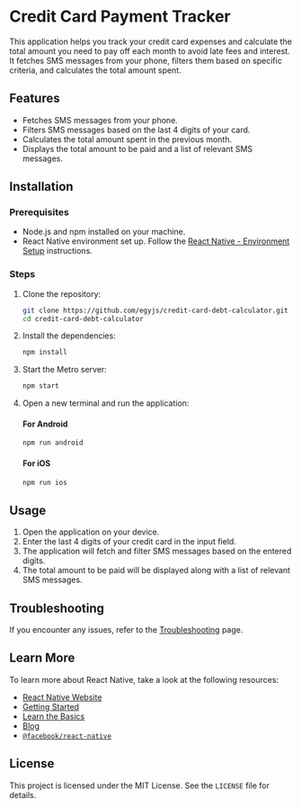 # Credit Card Payment Tracker

This application helps you track your credit card expenses and calculate the total amount you need to pay off each month to avoid late fees and interest. It fetches SMS messages from your phone, filters them based on specific criteria, and calculates the total amount spent.

## Features

- Fetches SMS messages from your phone.
- Filters SMS messages based on the last 4 digits of your card.
- Calculates the total amount spent in the previous month.
- Displays the total amount to be paid and a list of relevant SMS messages.

## Installation

### Prerequisites

- Node.js and npm installed on your machine.
- React Native environment set up. Follow the [React Native - Environment Setup](https://reactnative.dev/docs/environment-setup) instructions.

### Steps

1. Clone the repository:

    ```bash
    git clone https://github.com/egyjs/credit-card-debt-calculator.git 
    cd credit-card-debt-calculator
    ```

2. Install the dependencies:

    ```bash
    npm install
    ```

3. Start the Metro server:

    ```bash
    npm start
    ```

4. Open a new terminal and run the application:

   #### For Android

    ```bash
    npm run android
    ```

   #### For iOS

    ```bash
    npm run ios
    ```

## Usage

1. Open the application on your device.
2. Enter the last 4 digits of your credit card in the input field.
3. The application will fetch and filter SMS messages based on the entered digits.
4. The total amount to be paid will be displayed along with a list of relevant SMS messages.

## Troubleshooting

If you encounter any issues, refer to the [Troubleshooting](https://reactnative.dev/docs/troubleshooting) page.

## Learn More

To learn more about React Native, take a look at the following resources:

- [React Native Website](https://reactnative.dev)
- [Getting Started](https://reactnative.dev/docs/environment-setup)
- [Learn the Basics](https://reactnative.dev/docs/getting-started)
- [Blog](https://reactnative.dev/blog)
- [`@facebook/react-native`](https://github.com/facebook/react-native)

## License

This project is licensed under the MIT License. See the `LICENSE` file for details.
